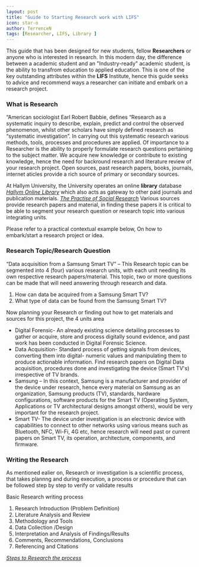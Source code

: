 ```yaml
---
layout: post
title: "Guide to Starting Research work with LIFS"
icon: star-o
author: TerrenceN
tags: [Researcher, LIFS, Library ]
---
```


This guide that has been designed for new students, fellow **Researchers** or anyone who is interested in research. In this modern day, the difference between a academic student and  an "Industry-ready" academic student, is the ability to transfrom education to applied education.
This is one of the key outstanding attributes within the **LIFS** Institute, hence this guide seeks to advice and recommend ways a researcher can initiate and embark on a research project.

### What is Research

“American sociologist Earl Robert Babbie, defines “Research as a systematic inquiry to describe, explain, predict and control the observed phenomenon, whilst other scholars have simply defined research as “systematic investigation”. 
In carrying out this systematic research various methods, tools, processes and procedures are applied. Of importance to a Researcher is the ability to properly formulate research questions pertaining to the subject matter.
We acquire new knowledge or contribute to existing knowledge, hence the need for backround research and literature review of your research project.
Open sources, past research papers, books, journals, internet aticles provide a rich source of primary or secondary sources. 

At Hallym University, the University operates an online **library** database _[Hallym Online Library](https://library.hallym.ac.kr/)_ which also acts as gateway to other paid journals and publication materials.
_[The Practise of Social Research](https://books.google.co.kr/books?id=k-aza3qSULoC&printsec=frontcover&source=gbs_ge_summary_r&cad=0#v=onepage&q&f=false/)_
Various sources provide research papers and material, in finding these papers it is critical to be able to segment your research question or research topic into various integrating units. 

Please refer to a practical contextual example below, On how to embark/start a research project or idea.

### Research Topic/Research Question

“Data acquisition from a Samsung Smart TV” – This Research topic can be segmented into 4 (four) various research units, with each unit needing its own respective research papers/material.
This topic, two or more questions can be made that will need answering through research and data.
1. How can data be acquired from a Samsung Smart TV?
2. What type of data can be found from the Samsung Smart TV?

Now planning your Research or finding out how to get materials and sources for this project, the 4 units area

* Digital Forensic- An already existing science detailing processes to gather or acquire, store and process digitally sound evidence, and past work has been conducted in Digital Forensic Science.
* Data Acquisition- Standard process of getting signals from devices, converting them into digital- numeric values and manipulating them to produce actionable information. 
  Find research papers on Digital Data acquisition, procedures done and investigating the device (Smart TV's) irrespective of TV brands.
* Samsung – In this context, Samsung is a manufacturer and provider of the device under research, hence every material on Samsung as an organization, Samsung products (TV), standards, hardware configurations, 
  software products for the Smart TV (Operating System, Applications or TV architectural designs amongst others), would be very important for the research project. 
* Smart TV- The device under investigation is an electronic device with capabilities to connect to other networks using  various means such as Bluetooth, NFC, Wi-Fi, 4G etc, hence research will need past or current papers on Smart TV, its operation, architecture, components, and firmware.

### Writing the Research
As mentioned ealier on, Research or investigation is a scientific process, that takes plannng and during execution, a process or procedure that can be followed step by step to verify or validate results

Basic Research writing process
1. Research Introduction (Problem Definition)
2. Literature Analysis and Review 
3. Methodology and Tools
4. Data Collection /Design
5. Interpretation and Analysis of Findings/Results
6. Comments, Recommendations, Conclusions
7. Referencing and Citations
 
_[Steps to Research the process](https://us.humankinetics.com/blogs/excerpt/steps-of-the-research-process/)_




